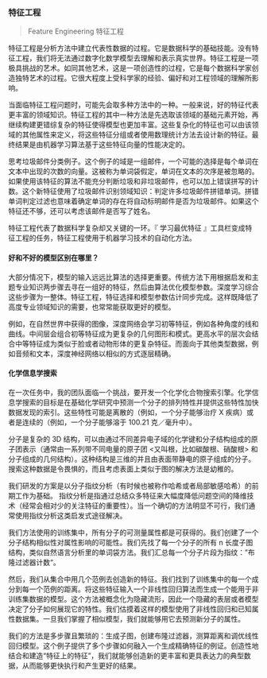 ### 特征工程

> Feature Engineering 特征工程

特征工程是分析方法中建立代表性数据的过程。它是数据科学的基础技能。没有特征工程，我们将无法通过数字化数学模型去理解和表示真实世界。特征工程是一项极具挑战的艺术。如同其他艺术，这是一项创造性的过程，它是每个数据科学家创造独特艺术的过程。它很大程度上受科学家的经验、偏好和对工程领域的理解所影响。

当面临特征工程问题时，可能先会取多种方法中的一种。一般来说，好的特征代表更丰富的领域知识。特征工程的其中一种方法是先选取该领域的基础元素开始，再继续构建更错综复杂的特征使得模型也更加丰富。这些复杂化的特征也可以由该领域的其他属性来定义，将这些特征分组或者使用数理统计方法去设计新的特征。最终结果是由机器学习算法基于这些特征向量的性能决定的。

思考垃圾邮件分类例子。这个例子的域是一组邮件，一个可能的选择是每个单词在文本中出现的次数的向量。这被称为单词袋假定，单词在文本的次序是被忽略的。如果使用该特征的算法不能充分判断垃圾和非垃圾邮件，也可以加上错误拼写的计数。这个新特征使用了垃圾邮件识别领域知识：判定许多垃圾邮件拼错单词。拼错单词判定过滤也意味着确定单词的存在将自动标明邮件是否为垃圾邮件。如果这个特征还不够，还可以考虑该邮件是否写了姓名。 

特征工程代表了数据科学复杂却又关键的一环。『 学习最优特征 』工具栏变成特征工程的任务，特征工程使用于机器学习技术的自动化方法。 


#### 好和不好的模型区别在哪里？

大部分情况下，模型的输入远远比算法的选择更重要。传统方法下用根据启发和主题专业知识两步骤去寻在一组好的特征，然后由算法优化模型参数。深度学习综合这些步骤为一整体。特征工程，特征选择和模型参数估计同步完成。这样既降低了高度专业领域知识的需要，也常常能获取更好的模型。

例如，在自然世界中获得的图像，深度网络会学习初等特征，例如各种角度的线和曲线。中间层会组合初等特征成为更复杂的几何图形和模式。更高水平的层次会结合中等特征成为类似于脸或者动物形体的更复杂特征。而面向于其他类型数据，例如音频和文本，深度神经网络以相似的方式逐层精确。

#### 化学信息学搜索

在一次任务中，我的团队面临一个挑战，要开发一个化学化合物搜索引擎。化学信息学搜索的目标是在基础化学研究中预测一个分子的排列特性并提供这些特性加快数据发现的索引。这些特性可能是离散的（例如，一个分子能够治疗 X 疾病）或者是连续的（例如，一个分子能够溶于 100.21 克／毫升中）。

分子是复杂的 3D 结构，可以由通过不同差异电子域的化学键和分子结构组成的原子团表示（通常由一系列带不同电量的原子团 <又叫根，比如碳酸根、硝酸根> 和分子组成的几何结构）。这种结构是三维的并且由表面带静电的原子组成的分子。搜索这种数据是令畏惧的，而且考虑表面上类似于图的解决方法是幼稚的。

我们研发的方案是以分子指纹分析（有时候也被称作哈希或者局部敏感哈希）的前期工作为基础。 指纹分析是指通过总结众多特征来大幅度降低问题空间的降维技术（经常会相对少的关注特征的重要性）。当一个确切的方法明显不可行，我们通常使用指纹分析这类启发式途径解决。

我们方法使用的训练集中，所有分子的可测量属性都是可获得的。我们创建了一个分子结构相似性对属性影响的可能性。我们先找了每一个分子的所有 n 长度子图结构，类似自然语言分析里的单词袋方法。我们汇总每一个分子片段为指纹：”布隆过滤器计数“。

然后，我们从集合中用几个范例去创造新的特征。我们找到了训练集中的每一个成分到每一个范例的距离。将这些特征输入一个非线性回归算法而生成一个能用于非训练集数据的模型。这个方法被概念化为隐藏流形，因此一个隐藏的表层或者模型决定了分子如何展现它的特性。我们估摸着这样的模型使用了非线性回归和已知属性数据集。一旦我们掌握了相似模型，我们就能够用它去预测新分子的属性。

我们的方法是多步骤且繁琐的：生成子图，创建布隆过滤器，测算距离和调优线性回归模型。这个例子提供了多个步骤如何融入一个生成精确特征的例证。创造性地结合和建造“特征上的特征”，我们就能够创造新的更丰富和更具表达力的典型数据，从而能够更快执行和产生更好的结果。